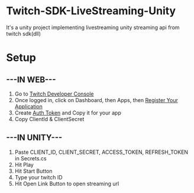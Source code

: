 # Twitch-SDK-LiveStreaming-Unity
It's a unity project implementing livestreaming unity streaming api from twitch sdk(dll)

# Setup
## ---IN WEB---
1. Go to [Twitch Developer Console](https://dev.twitch.tv/console)
2. Once logged in, click on Dashboard, then Apps, then [Register Your Application](https://dev.twitch.tv/console/apps/create)
3. Create [Auth Token](https://twitchtokengenerator.com/) and Copy it for your app
4. Copy ClientId & ClientSecret   
   
## ---IN UNITY---
1. Paste CLIENT_ID, CLIENT_SECRET, ACCESS_TOKEN, REFRESH_TOKEN in Secrets.cs
2. Hit Play
3. Hit Start Button
4. Type your twitch ID
4. Hit Open Link Button to open streaming url

